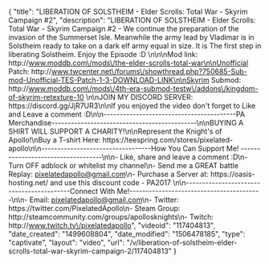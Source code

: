 {
    "title": "LIBERATION OF SOLSTHEIM - Elder Scrolls: Total War - Skyrim Campaign #2",
    "description": "LIBERATION OF SOLSTHEIM - Elder Scrolls: Total War - Skyrim Campaign #2 - We continue the preparation of the invasion of the Summerset Isle. Meanwhile the army lead by Vladimar is in Solstheim ready to take on a dark elf army equal in size.  It is The first step in liberating Solstheim.  Enjoy the Episode :D \n\n\nMod link: http:\/\/www.moddb.com\/mods\/the-elder-scrolls-total-war\n\nUnofficial Patch: http:\/\/www.twcenter.net\/forums\/showthread.php?750685-Sub-mod-Unofficial-TES-Patch-1-3-DOWNLOAD-LINK\n\nSkyrim Submod: http:\/\/www.moddb.com\/mods\/4th-era-submod-testw\/addons\/kingdom-of-skyrim-retexture-10 \n\nJOIN MY DISCORD SERVER: https:\/\/discord.gg\/JjR7UR3\n\nIf you enjoyed the video don't forget to Like and Leave a comment :D\n\n-----------------------------------------PA Merchandise---------------------------------------------\n\nBUYING A SHIRT WILL SUPPORT A CHARITY!\n\nRepresent the Knight's of Apollo!\nBuy a T-shirt Here: https:\/\/teespring.com\/stores\/pixelated-apollo\n\n----------------------------------How You Can Support Me! -----------------------------------\n\n- Like, share and leave a comment :D\n- Turn OFF adblock or whitelist my channel\n- Send me a GREAT battle Replay: pixelatedapollo@gmail.com\n- Purchase a Server at: https:\/\/oasis-hosting.net\/ and use this discount code - PA2017 \n\n------------------------------------------Connect With Me!-----------------------------------------\n\n- Email: pixelatedapollo@gmail.com\n- Twitter: https:\/\/twitter.com\/PixelatedApollo\n- Steam Group:  http:\/\/steamcommunity.com\/groups\/apollosknights\n- Twitch: http:\/\/www.twitch.tv\/pixelatedapollo",
    "videoid": "117404813",
    "date_created": "1499608804",
    "date_modified": "1506478185",
    "type": "captivate",
    "layout": "video",
    "url": "\/v\/liberation-of-solstheim-elder-scrolls-total-war-skyrim-campaign-2\/117404813"
}
